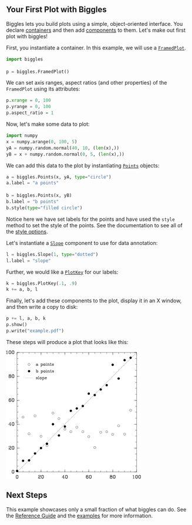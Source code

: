 ## Your First Plot with Biggles

Biggles lets you build plots using a simple, object-oriented interface. You declare [containers](guide/containers.md)
and then add [components](guide/components.md) to them. Let's make out first plot with biggles!

First, you instantiate a container. In this example, we will use a [`FramedPlot`](guide/containers.md#framedplot).

```python
import biggles

p = biggles.FramedPlot()
```

We can set axis ranges, aspect ratios (and other properties) of the `FramedPlot` using its attributes:

```python
p.xrange = 0, 100
p.yrange = 0, 100
p.aspect_ratio = 1
```

Now, let's make some data to plot:

```python
import numpy
x = numpy.arange(0, 100, 5)
yA = numpy.random.normal(40, 10, (len(x),))
yB = x + numpy.random.normal(0, 5, (len(x),))
```

We can add this data to the plot by instantiating [`Points`](guide/components.md#points-and-polygons) objects:

```python
a = biggles.Points(x, yA, type="circle")
a.label = "a points"

b = biggles.Points(x, yB)
b.label = "b points"
b.style(type="filled circle")
```

Notice here we have set labels for the points and have used the `style` method to set the style of the points. See
the documentation to see all of the [style options](guide/style.md).

Let's instantiate a [`Slope`](guide/components.md#lines) component to use for data annotation:

```python
l = biggles.Slope(1, type="dotted")
l.label = "slope"
```

Further, we would like a [`PlotKey`](guide/components.md#plot-keys-and-labels) for our labels:

```python
k = biggles.PlotKey(.1, .9)
k += a, b, l
```

Finally, let's add these components to the plot, display it in an X window, and then write a copy to disk:

```python
p += l, a, b, k
p.show()
p.write("example.pdf")
```

These steps will produce a plot that looks like this:

![Example Plot](quickstart.png)


## Next Steps

This example showcases only a small fraction of what biggles can do. See the [Reference Guide](guide/overview.md) and
the [examples](https://github.com/biggles-plot/biggles/tree/master/examples) for more information.
